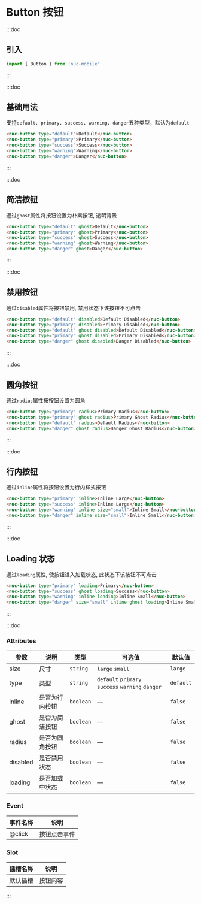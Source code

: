 # Button 按钮

:::doc
## 引入
```javascript
import { Button } from 'nuc-mobile' 
```
:::

:::doc
## 基础用法
支持`default`、`primary`、`success`、`warning`、`danger`五种类型，默认为`default`
```html
<nuc-button type="default">Default</nuc-button>
<nuc-button type="primary">Primary</nuc-button>
<nuc-button type="success">Success</nuc-button>
<nuc-button type="warning">Warning</nuc-button>
<nuc-button type="danger">Danger</nuc-button>
```
:::

:::doc
## 简洁按钮
通过`ghost`属性将按钮设置为朴素按钮, 透明背景
```html
<nuc-button type="default" ghost>Default</nuc-button>
<nuc-button type="primary" ghost>Primary</nuc-button>
<nuc-button type="success" ghost>Success</nuc-button>
<nuc-button type="warning" ghost>Warning</nuc-button>
<nuc-button type="danger" ghost>Danger</nuc-button>
```
:::

:::doc
## 禁用按钮
通过`disabled`属性将按钮禁用, 禁用状态下该按钮不可点击
```html
<nuc-button type="default" disabled>Default Disabled</nuc-button>
<nuc-button type="primary" disabled>Primary Disabled</nuc-button>
<nuc-button type="default" ghost disabled>Default Disabled</nuc-button>
<nuc-button type="primary" ghost disabled>Primary Disabled</nuc-button>
<nuc-button type="danger" ghost disabled>Danger Disabled</nuc-button>
```
:::

:::doc
## 圆角按钮
通过`radius`属性按按钮设置为圆角
```html
<nuc-button type="primary" radius>Primary Radius</nuc-button>
<nuc-button type="primary" ghost radius>Primary Ghost Radius</nuc-button>
<nuc-button type="default" radius>Default Radius</nuc-button>
<nuc-button type="danger" ghost radius>Danger Ghost Radius</nuc-button>
```
:::

:::doc
## 行内按钮
通过`inline`属性将按钮设置为行内样式按钮
```html
<nuc-button type="primary" inline>Inline Large</nuc-button>
<nuc-button type="success" inline>Inline Large</nuc-button>
<nuc-button type="warning" inline size="small">Inline Small</nuc-button>
<nuc-button type="danger" inline size="small">Inline Small</nuc-button>
```
:::

:::doc
## Loading 状态
通过`loading`属性, 使按钮进入加载状态, 此状态下该按钮不可点击
```html
<nuc-button type="primary" loading>Primary</nuc-button>
<nuc-button type="success" ghost loading>Success</nuc-button>
<nuc-button type="warning" inline loading>Inline Small</nuc-button>
<nuc-button type="danger" size="small" inline ghost loading>Inline Small</nuc-button>
```
:::

:::doc
### Attributes
| 参数      | 说明    | 类型      | 可选值       | 默认值   |
|---------- |-------- |---------- |-------------  |-------- |
| size     | 尺寸   | `string`  |   `large` `small`            |    `large`     |
| type     | 类型   | `string`    |   `default` `primary` `success` `warning` `danger` |     `default`    |
| inline  | 是否为行内按钮    | `boolean`   | —   | `false`   |
| ghost  | 是否为简洁按钮    | `boolean`   | —   | `false`   |
| radius  | 是否为圆角按钮    | `boolean`   | —   | `false`   |
| disabled  | 是否禁用状态    | `boolean`   | —   | `false`   |
| loading  | 是否加载中状态    | `boolean`   | —   | `false`   |

### Event
| 事件名称 | 说明 |
| ------- | ---- |
| @click  | 按钮点击事件 |

### Slot
| 插槽名称 | 说明 |
| ------- | ---- |
| 默认插槽 | 按钮内容 |
:::
